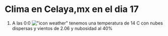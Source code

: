 # Clima en Celaya,mx en el dia 17

1. A las 0:0 !["icon weather"](http://openweathermap.org/img/w/03n.png) tenemos una temperatura de 14 C con nubes dispersas y  vientos de 2.06 y nubosidad al 40%
